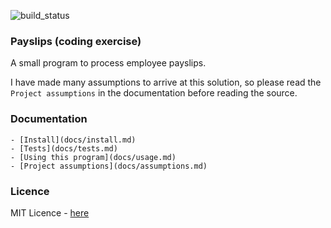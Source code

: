 ![build_status](https://travis-ci.org/JasonThomasData/payslip_code_test.svg?branch=master)

### Payslips (coding exercise)

A small program to process employee payslips.

I have made many assumptions to arrive at this solution, so please read the `Project assumptions` in the documentation before reading the source.

### Documentation

	- [Install](docs/install.md)
	- [Tests](docs/tests.md)
	- [Using this program](docs/usage.md)
	- [Project assumptions](docs/assumptions.md)

### Licence

MIT Licence - [here](LICENCE)

